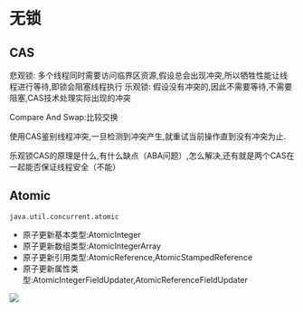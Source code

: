 

# 无锁

## CAS

悲观锁: 多个线程同时需要访问临界区资源,假设总会出现冲突,所以牺牲性能让线程进行等待,即锁会阻塞线程执行
乐观锁: 假设没有冲突的,因此不需要等待,不需要阻塞,CAS技术处理实际出现的冲突

Compare And Swap:比较交换

使用CAS鉴别线程冲突,一旦检测到冲突产生,就重试当前操作直到没有冲突为止.

乐观锁CAS的原理是什么,有什么缺点（ABA问题）,怎么解决,还有就是两个CAS在一起能否保证线程安全（不能）


## Atomic

`java.util.concurrent.atomic`

* 原子更新基本类型:AtomicInteger
* 原子更新数组类型:AtomicIntegerArray
* 原子更新引用类型:AtomicReference,AtomicStampedReference
* 原子更新属性类型:AtomicIntegerFieldUpdater,AtomicReferenceFieldUpdater


[![](https://static.segmentfault.com/v-5b1df2a7/global/img/creativecommons-cc.svg)](https://creativecommons.org/licenses/by-nc-nd/4.0/)
